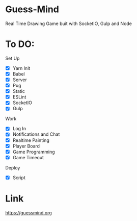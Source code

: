 # Guess-Mind

Real Time Drawing Game buit with SocketIO, Gulp and Node

# To DO:

Set Up

- [x] Yarn Init
- [x] Babel
- [x] Server
- [x] Pug
- [x] Static
- [x] ESLint
- [x] SocketIO
- [x] Gulp

Work

- [x] Log In
- [x] Notifications and Chat
- [x] Realtime Painting
- [x] Player Board
- [x] Game Programming
- [x] Game Timeout

Deploy

- [x] Script

Link
================
https://guessmind.org
